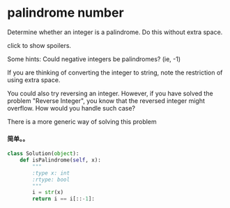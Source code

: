 # palindrome number

Determine whether an integer is a palindrome. Do this without extra space.

click to show spoilers.

Some hints:
Could negative integers be palindromes? (ie, -1)

If you are thinking of converting the integer to string, note the restriction of using extra space.

You could also try reversing an integer. However, if you have solved the problem "Reverse Integer", you know that the reversed integer might overflow. How would you handle such case?

There is a more generic way of solving this problem

#### 简单。。

```python
class Solution(object):
    def isPalindrome(self, x):
        """
        :type x: int
        :rtype: bool
        """
        i = str(x)
        return i == i[::-1]:

```
